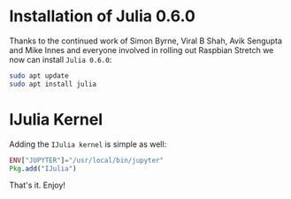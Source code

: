 # Installation of Julia 0.6.0
Thanks to the  continued work of Simon Byrne, Viral B Shah, Avik Sengupta and Mike Innes and everyone involved in rolling out Raspbian Stretch we now can install ```Julia 0.6.0```:

```bash
sudo apt update
sudo apt install julia
```

# IJulia Kernel
Adding the ```IJulia kernel``` is simple as well:

```Julia
ENV["JUPYTER"]="/usr/local/bin/jupyter"
Pkg.add("IJulia")
```

That's it. Enjoy!
